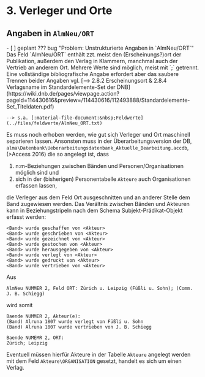 # 3. Verleger und Orte
## Angaben in `AlmNeu/ORT`
<div class="task-list-right"></div>
- [ ] geplant
??? bug "Problem: Unstrukturierte Angaben in `AlmNeu/ORT`"
    Das Feld  `AlmNeu/ORT` enthält zzt. meist den (Erscheinungs?)ort der Publikation, außerdem den Verlag in Klammern, manchmal auch der Vertrieb an anderem Ort. Mehrere Werte sind möglich, meist mit `;` getrennt. Eine vollständige bibliografische Angabe erfordert aber das saubere Trennen beider Angaben vgl. [--> 2.8.2 Erscheinungsort & 2.8.4 Verlagsname im Standardelemente-Set der DNB](https://wiki.dnb.de/pages/viewpage.action?pageId=114430616&preview=/114430616/112493888/Standardelemente-Set_Titeldaten.pdf)

    --> s.a. [:material-file-document:&nbsp;Feldwerte](../files/feldwerte/AlmNeu_ORT.txt)

Es muss noch erhoben werden, wie gut sich Verleger und Ort maschinell separieren lassen. Ansonsten muss in der Überarbeitungsversion der DB, `alma\Datenbank\Ueberarbeitungsdatenbank_Aktuelle_Bearbeitung.accdb`, (>Access 2016) die so angelegt ist, dass 

1. n:m-Beziehungen zwischen Bänden und Personen/Organisationen möglich sind und 
2. sich in der (bisherigen) Personentabelle `Akteure` auch Organisationen erfassen lassen, 

die Verleger aus dem Feld Ort ausgeschnitten und an anderer Stelle dem Band zugewiesen werden. Das Verältnis zwischen Bänden und Akteuren kann in Beziehungstripeln nach dem Schema Subjekt-Prädikat-Objekt erfasst werden:

    <Band> wurde geschaffen von <Akteur>
    <Band> wurde geschrieben von <Akteur>
    <Band> wurde gezeichnet von <Akteur>
    <Band> wurde gestochen von <Akteur>
    <Band> wurde herausgegeben von <Akteur>
    <Band> wurde verlegt von <Akteur>
    <Band> wurde gedruckt von <Akteur>
    <Band> wurde vertrieben von <Akteur>

Aus
    
    AlmNeu NUMMER 2, Feld ORT: Zürich u. Leipzig (Füßli u. Sohn); (Comm. J. B. Schiegg)

wird somit

    Baende NUMMER 2, Akteur(e): 
    (Band) Alruna 1807 wurde verlegt von Füßli u. Sohn
    (Band) Alruna 1807 wurde vertrieben von J. B. Schiegg

    Baende NUMEMR 2, ORT:
    Zürich; Leipzig

Eventuell müssen hierfür Akteure in der Tabelle `Akteure` angelegt werden mit dem Feld `Akteure\ORGANISATION` gesetzt, handelt es sich um einen Verlag.